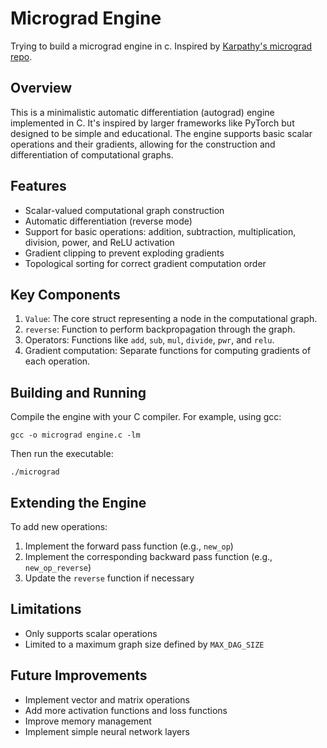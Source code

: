 # Micrograd Engine

Trying to build a micrograd engine in c. Inspired by [Karpathy's micrograd repo](https://github.com/karpathy/micrograd).

## Overview

This is a minimalistic automatic differentiation (autograd) engine implemented in C. It's inspired by larger frameworks like PyTorch but designed to be simple and educational. The engine supports basic scalar operations and their gradients, allowing for the construction and differentiation of computational graphs.

## Features

- Scalar-valued computational graph construction
- Automatic differentiation (reverse mode)
- Support for basic operations: addition, subtraction, multiplication, division, power, and ReLU activation
- Gradient clipping to prevent exploding gradients
- Topological sorting for correct gradient computation order

## Key Components

1. `Value`: The core struct representing a node in the computational graph.
2. `reverse`: Function to perform backpropagation through the graph.
3. Operators: Functions like `add`, `sub`, `mul`, `divide`, `pwr`, and `relu`.
4. Gradient computation: Separate functions for computing gradients of each operation.


## Building and Running

Compile the engine with your C compiler. For example, using gcc:

```
gcc -o micrograd engine.c -lm
```

Then run the executable:

```
./micrograd
```

## Extending the Engine

To add new operations:
1. Implement the forward pass function (e.g., `new_op`)
2. Implement the corresponding backward pass function (e.g., `new_op_reverse`)
3. Update the `reverse` function if necessary

## Limitations

- Only supports scalar operations
- Limited to a maximum graph size defined by `MAX_DAG_SIZE`

## Future Improvements

- Implement vector and matrix operations
- Add more activation functions and loss functions
- Improve memory management
- Implement simple neural network layers
